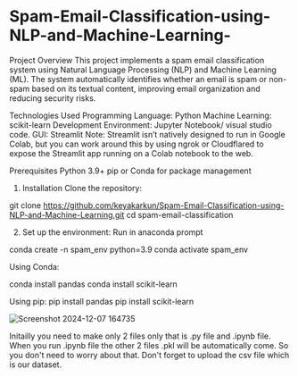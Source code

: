 # Spam-Email-Classification-using-NLP-and-Machine-Learning-

Project Overview
This project implements a spam email classification system using Natural Language Processing (NLP) and Machine Learning (ML). The system automatically identifies whether an email is spam or non-spam based on its textual content, improving email organization and reducing security risks.



Technologies Used
Programming Language: Python
Machine Learning: scikit-learn
Development Environment: Jupyter Notebook/ visual studio code.
GUI: Streamlit
Note: Streamlit isn’t natively designed to run in Google Colab, but you can work around this by using ngrok or Cloudflared to expose the Streamlit app running on a Colab notebook to the web.



Prerequisites
Python 3.9+
pip or Conda for package management




1. Installation
Clone the repository:

git clone https://github.com/keyakarkun/Spam-Email-Classification-using-NLP-and-Machine-Learning.git
cd spam-email-classification




2. Set up the environment:
Run in anaconda prompt

conda create -n spam_env python=3.9
conda activate spam_env


Using Conda:

conda install pandas
conda install scikit-learn



Using pip:
pip install pandas
pip install scikit-learn



![Screenshot 2024-12-07 164735](https://github.com/user-attachments/assets/f92fc44c-93b5-40cf-b0c4-b2af6a94bfe9)


Initailly you need to make only 2 files only that is .py file and .ipynb file. 
When you run .ipynb file the other 2 files .pkl will be automatically come. So you don't need to worry about that.
Don't forget to upload the csv file which is our dataset. 

